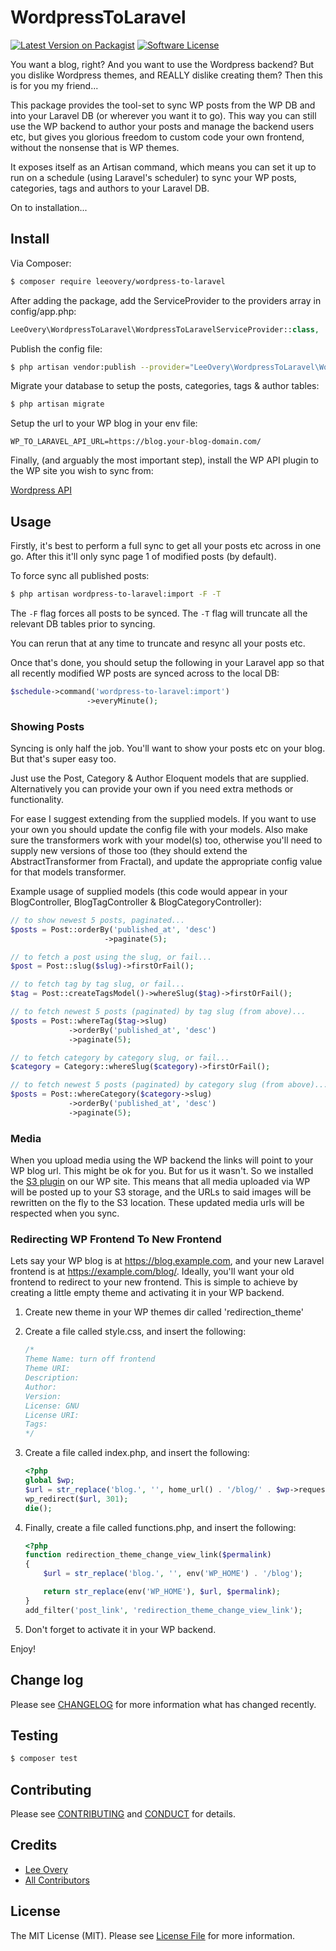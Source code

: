 # WordpressToLaravel

[![Latest Version on Packagist][ico-version]][link-packagist]
[![Software License][ico-license]](LICENSE.md)

You want a blog, right? And you want to use the Wordpress backend? But you dislike Wordpress themes, and REALLY dislike creating them? Then this is for you my friend...

This package provides the tool-set to sync WP posts from the WP DB and into your Laravel DB (or wherever you want it to go). This way you can still use the WP backend to author your posts and manage the backend users etc, but gives you glorious freedom to custom code your own frontend, without the nonsense that is WP themes.

It exposes itself as an Artisan command, which means you can set it up to run on a schedule (using Laravel's scheduler) to sync your WP posts, categories, tags and authors to your Laravel DB.

On to installation...

## Install

Via Composer:

``` bash
$ composer require leeovery/wordpress-to-laravel
```

After adding the package, add the ServiceProvider to the providers array in config/app.php:

``` php
LeeOvery\WordpressToLaravel\WordpressToLaravelServiceProvider::class,
```

Publish the config file:

``` bash
$ php artisan vendor:publish --provider="LeeOvery\WordpressToLaravel\WordpressToLaravelServiceProvider" --tag="config"
```

Migrate your database to setup the posts, categories, tags & author tables:

``` bash
$ php artisan migrate
```

Setup the url to your WP blog in your env file:

``` env
WP_TO_LARAVEL_API_URL=https://blog.your-blog-domain.com/
```

Finally, (and arguably the most important step), install the WP API plugin to the WP site you wish to sync from:

[Wordpress API](http://v2.wp-api.org/)

## Usage

Firstly, it's best to perform a full sync to get all your posts etc across in one go. After this it'll only sync page 1 of modified posts (by default).

To force sync all published posts:

``` bash
$ php artisan wordpress-to-laravel:import -F -T
```

The `-F` flag forces all posts to be synced. The `-T` flag will truncate all the relevant DB tables prior to syncing.

You can rerun that at any time to truncate and resync all your posts etc.

Once that's done, you should setup the following in your Laravel app so that all recently modified WP posts are synced across to the local DB:

``` php
$schedule->command('wordpress-to-laravel:import')
                 ->everyMinute();
```

### Showing Posts

Syncing is only half the job. You'll want to show your posts etc on your blog. But that's super easy too.

Just use the Post, Category & Author Eloquent models that are supplied. Alternatively you can provide your own if you need extra methods or functionality. 

For ease I suggest extending from the supplied models. If you want to use your own you should update the config file with your models. Also make sure the transformers work with your model(s) too, otherwise you'll need to supply new versions of those too (they should extend the AbstractTransformer from Fractal), and update the appropriate config value for that models transformer.

Example usage of supplied models (this code would appear in your BlogController, BlogTagController & BlogCategoryController):

``` php
// to show newest 5 posts, paginated...
$posts = Post::orderBy('published_at', 'desc')
                     ->paginate(5);

// to fetch a post using the slug, or fail...
$post = Post::slug($slug)->firstOrFail();

// to fetch tag by tag slug, or fail...
$tag = Post::createTagsModel()->whereSlug($tag)->firstOrFail();

// to fetch newest 5 posts (paginated) by tag slug (from above)...
$posts = Post::whereTag($tag->slug)
             ->orderBy('published_at', 'desc')
             ->paginate(5);

// to fetch category by category slug, or fail...
$category = Category::whereSlug($category)->firstOrFail();

// to fetch newest 5 posts (paginated) by category slug (from above)...
$posts = Post::whereCategory($category->slug)
             ->orderBy('published_at', 'desc')
             ->paginate(5);
```

### Media

When you upload media using the WP backend the links will point to your WP blog url. This might be ok for you. But for us it wasn't. So we installed the [S3 plugin](https://wordpress.org/plugins/amazon-s3-and-cloudfront/) on our WP site. This means that all media uploaded via WP will be posted up to your S3 storage, and the URLs to said images will be rewritten on the fly to the S3 location. These updated media urls will be respected when you sync.

### Redirecting WP Frontend To New Frontend

Lets say your WP blog is at https://blog.example.com, and your new Laravel frontend is at https://example.com/blog/. Ideally, you'll want your old frontend to redirect to your new frontend. This is simple to achieve by creating a little empty theme and activating it in your WP backend.

1. Create new theme in your WP themes dir called 'redirection_theme'
2. Create a file called style.css, and insert the following:

    ``` css
    /*
    Theme Name: turn off frontend
    Theme URI:
    Description:
    Author:
    Version:
    License: GNU
    License URI:
    Tags:
    */
    ```
    
3. Create a file called index.php, and insert the following:

    ``` php
    <?php
    global $wp;
    $url = str_replace('blog.', '', home_url() . '/blog/' . $wp->request);
    wp_redirect($url, 301);
    die();
    ```
    
4. Finally, create a file called functions.php, and insert the following:

    ``` php
    <?php
    function redirection_theme_change_view_link($permalink)
    {
        $url = str_replace('blog.', '', env('WP_HOME') . '/blog');
    
        return str_replace(env('WP_HOME'), $url, $permalink);
    }
    add_filter('post_link', 'redirection_theme_change_view_link');
    ```

5. Don't forget to activate it in your WP backend.

Enjoy!

## Change log

Please see [CHANGELOG](CHANGELOG.md) for more information what has changed recently.

## Testing

``` bash
$ composer test
```

## Contributing

Please see [CONTRIBUTING](CONTRIBUTING.md) and [CONDUCT](CONDUCT.md) for details.

## Credits

- [Lee Overy][link-author]
- [All Contributors][link-contributors]

## License

The MIT License (MIT). Please see [License File](LICENSE.md) for more information.

[ico-version]: https://img.shields.io/packagist/v/leeovery/wordpress-to-laravel.svg?style=flat-square
[ico-license]: https://img.shields.io/badge/license-MIT-brightgreen.svg?style=flat-square
[ico-travis]: https://img.shields.io/travis/leeovery/wordpress-to-laravel/master.svg?style=flat-square
[ico-scrutinizer]: https://img.shields.io/scrutinizer/coverage/g/leeovery/wordpress-to-laravel.svg?style=flat-square
[ico-code-quality]: https://img.shields.io/scrutinizer/g/leeovery/wordpress-to-laravel.svg?style=flat-square
[ico-downloads]: https://img.shields.io/packagist/dt/leeovery/wordpress-to-laravel.svg?style=flat-square

[link-packagist]: https://packagist.org/packages/leeovery/wordpress-to-laravel
[link-travis]: https://travis-ci.org/leeovery/wordpress-to-laravel
[link-scrutinizer]: https://scrutinizer-ci.com/g/leeovery/wordpress-to-laravel/code-structure
[link-code-quality]: https://scrutinizer-ci.com/g/leeovery/wordpress-to-laravel
[link-downloads]: https://packagist.org/packages/leeovery/wordpress-to-laravel
[link-author]: https://github.com/leeovery
[link-contributors]: ../../contributors
